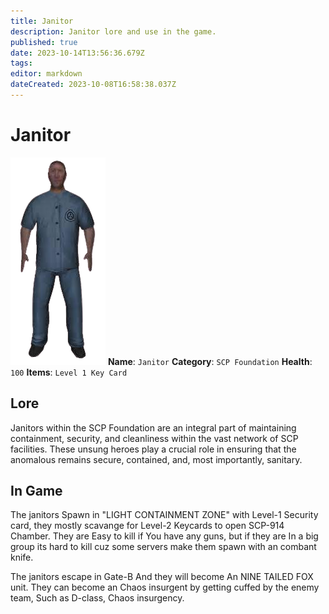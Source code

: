 ```yaml
---
title: Janitor
description: Janitor lore and use in the game.
published: true
date: 2023-10-14T13:56:36.679Z
tags: 
editor: markdown
dateCreated: 2023-10-08T16:58:38.037Z
---
```


# Janitor
![download-removebg-preview.png](/download-removebg-preview.png)
**Name**: `Janitor`
**Category**: `SCP Foundation`
**Health**: `100`
**Items**: `Level 1 Key Card`
## Lore
Janitors within the SCP Foundation are an integral part of maintaining containment, security, and cleanliness within the vast network of SCP facilities. These unsung heroes play a crucial role in ensuring that the anomalous remains secure, contained, and, most importantly, sanitary.
## In Game
The janitors Spawn in "LIGHT CONTAINMENT ZONE" with Level-1 Security card, they mostly scavange for Level-2 Keycards to open SCP-914 Chamber. They are Easy to kill if You have any guns, but if they are In a big group its hard to kill cuz some servers make them spawn with an combant knife.

The janitors escape in Gate-B And they will become An NINE TAILED FOX unit. They can become an Chaos insurgent by getting cuffed by the enemy team, Such as D-class, Chaos insurgency.